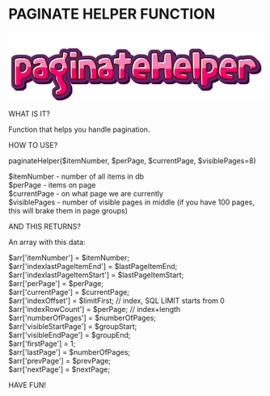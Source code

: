 PAGINATE HELPER FUNCTION
========================

![alt text](logo.png)
                                                                                                                                                
WHAT IS IT?

Function that helps you handle pagination.

HOW TO USE?

paginateHelper($itemNumber, $perPage, $currentPage, $visiblePages=8)    

$itemNumber - number of all items in db  
$perPage - items on page    
$currentPage - on what page we are currently    
$visiblePages - number of visible pages in middle (if you have 100 pages, this will brake them in page groups)   

AND THIS RETURNS?     

An array with this data:   

$arr['itemNumber'] =             $itemNumber;       
$arr['indexlastPageItemEnd'] =   $lastPageItemEnd;      
$arr['indexlastPageItemStart'] = $lastPageItemStart;       
$arr['perPage'] =                $perPage;      
$arr['currentPage'] =            $currentPage;    
$arr['indexOffset'] =            $limitFirst;           // index, SQL LIMIT starts from 0    
$arr['indexRowCount'] =          $perPage;              // index+length        
$arr['numberOfPages'] =          $numberOfPages;        
$arr['visibleStartPage'] =       $groupStart;   
$arr['visibleEndPage'] =         $groupEnd;		      							 
$arr['firstPage'] = 1;                 
$arr['lastPage'] =               $numberOfPages;	         
$arr['prevPage'] =               $prevPage;	          
$arr['nextPage'] =               $nextPage;	         
       
HAVE FUN!   
